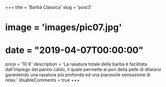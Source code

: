 +++
title = 'Barba Classica'
slug = 'post3'
# image = 'images/pic07.jpg'
# date = "2019-04-07T00:00:00"
price = '10 €'
description = 'La rasatura totale della barba è facilitata dall’impiego del panno caldo, il quale permette ai pori della pelle di dilatarsi garantendo una rasatura più profonda ed una piacevole sensazione di relax.'
disableComments = true
+++